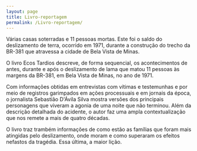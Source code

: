 ```yaml
---
layout: page
title: Livro-reportagem
permalink: /Livro-reportagem/
---
```


Várias casas soterradas e 11 pessoas mortas. Este foi o saldo do deslizamento de terra, ocorrido em 1971, durante a construção do trecho da BR-381 que atravessa a cidade de Bela Vista de Minas.

O livro Ecos Tardios descreve, de forma sequencial, os acontecimentos de antes, durante e após o deslizamento de lama que matou 11 pessoas às margens da BR-381, em Bela Vista de Minas, no ano de 1971.

Com informações obtidas em entrevistas com vítimas e testemunhas e por meio de registros garimpados em ações processuais e em jornais da época, o jornalista Sebastião D'Ávila Silva mostra versões dos principais personagens que viveram a agonia de uma noite que não terminou. Além da descrição detalhada do acidente, o autor faz uma ampla contextualização que nos remete a mais de quatro décadas.

O livro traz trambém informações de como estão as famílias que foram mais atingidas pelo deslizamento, onde moram e como superaram os efeitos nefastos da tragédia. Essa última, a maior lição.
